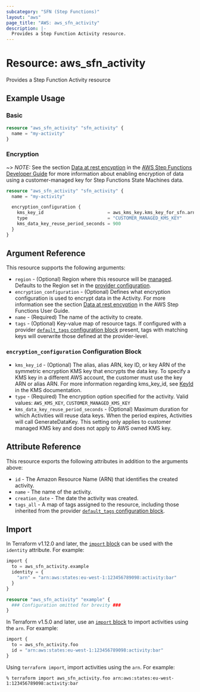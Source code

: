 ```yaml
---
subcategory: "SFN (Step Functions)"
layout: "aws"
page_title: "AWS: aws_sfn_activity"
description: |-
  Provides a Step Function Activity resource.
---
```


# Resource: aws_sfn_activity

Provides a Step Function Activity resource

## Example Usage

### Basic

```terraform
resource "aws_sfn_activity" "sfn_activity" {
  name = "my-activity"
}
```

### Encryption

~> *NOTE:* See the section [Data at rest encyption](https://docs.aws.amazon.com/step-functions/latest/dg/encryption-at-rest.html) in the [AWS Step Functions Developer Guide](https://docs.aws.amazon.com/step-functions/latest/dg/welcome.html) for more information about enabling encryption of data using a customer-managed key for Step Functions State Machines data.

```terraform
resource "aws_sfn_activity" "sfn_activity" {
  name = "my-activity"

  encryption_configuration {
    kms_key_id                        = aws_kms_key.kms_key_for_sfn.arn
    type                              = "CUSTOMER_MANAGED_KMS_KEY"
    kms_data_key_reuse_period_seconds = 900
  }
}
```

## Argument Reference

This resource supports the following arguments:

* `region` - (Optional) Region where this resource will be [managed](https://docs.aws.amazon.com/general/latest/gr/rande.html#regional-endpoints). Defaults to the Region set in the [provider configuration](https://registry.terraform.io/providers/hashicorp/aws/latest/docs#aws-configuration-reference).
* `encryption_configuration` - (Optional) Defines what encryption configuration is used to encrypt data in the Activity. For more information see the section [Data at rest encyption](https://docs.aws.amazon.com/step-functions/latest/dg/encryption-at-rest.html) in the AWS Step Functions User Guide.
* `name` - (Required) The name of the activity to create.
* `tags` - (Optional) Key-value map of resource tags. If configured with a provider [`default_tags` configuration block](https://registry.terraform.io/providers/hashicorp/aws/latest/docs#default_tags-configuration-block) present, tags with matching keys will overwrite those defined at the provider-level.

### `encryption_configuration` Configuration Block

* `kms_key_id` - (Optional) The alias, alias ARN, key ID, or key ARN of the symmetric encryption KMS key that encrypts the data key. To specify a KMS key in a different AWS account, the customer must use the key ARN or alias ARN. For more information regarding kms_key_id, see [KeyId](https://docs.aws.amazon.com/kms/latest/APIReference/API_DescribeKey.html#API_DescribeKey_RequestParameters) in the KMS documentation.
* `type` - (Required) The encryption option specified for the activity. Valid values: `AWS_KMS_KEY`, `CUSTOMER_MANAGED_KMS_KEY`
* `kms_data_key_reuse_period_seconds` - (Optional) Maximum duration for which Activities will reuse data keys. When the period expires, Activities will call GenerateDataKey. This setting only applies to customer managed KMS key and does not apply to AWS owned KMS key.

## Attribute Reference

This resource exports the following attributes in addition to the arguments above:

* `id` - The Amazon Resource Name (ARN) that identifies the created activity.
* `name` - The name of the activity.
* `creation_date` - The date the activity was created.
* `tags_all` - A map of tags assigned to the resource, including those inherited from the provider [`default_tags` configuration block](https://registry.terraform.io/providers/hashicorp/aws/latest/docs#default_tags-configuration-block).

## Import

In Terraform v1.12.0 and later, the [`import` block](https://developer.hashicorp.com/terraform/language/import) can be used with the `identity` attribute. For example:

```terraform
import {
  to = aws_sfn_activity.example
  identity = {
    "arn" = "arn:aws:states:eu-west-1:123456789098:activity:bar"
  }
}

resource "aws_sfn_activity" "example" {
  ### Configuration omitted for brevity ###
}
```

In Terraform v1.5.0 and later, use an [`import` block](https://developer.hashicorp.com/terraform/language/import) to import activities using the `arn`. For example:

```terraform
import {
  to = aws_sfn_activity.foo
  id = "arn:aws:states:eu-west-1:123456789098:activity:bar"
}
```

Using `terraform import`, import activities using the `arn`. For example:

```console
% terraform import aws_sfn_activity.foo arn:aws:states:eu-west-1:123456789098:activity:bar
```

